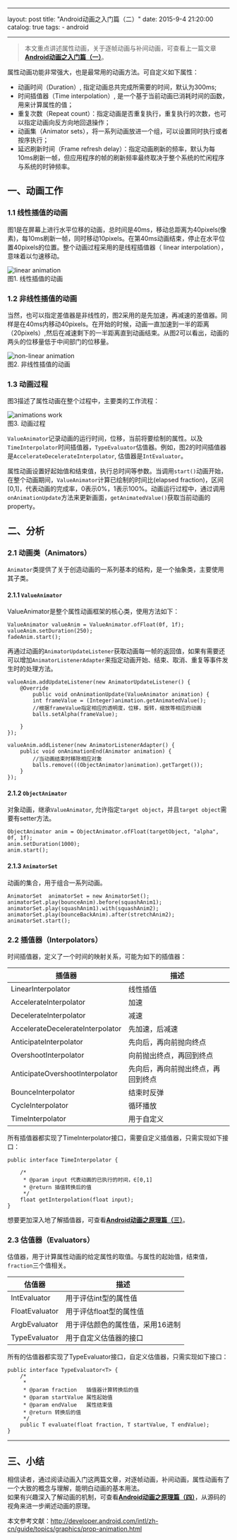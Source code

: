 ---
layout: post
title:  "Android动画之入门篇（二）"
date:   2015-9-4 21:20:00
catalog:    true
tags:
    - android



----------

 >本文重点讲述属性动画，关于逐帧动画与补间动画，可查看上一篇文章[**Android动画之入门篇（一）**](http://gityuan.com/2015/09/03/android-anaimator-1/)。 
   
属性动画功能非常强大，也是最常用的动画方法。可自定义如下属性：  

- 动画时间（Duration）, 指定动画总共完成所需要的时间，默认为300ms;
- 时间插值器（Time interpolation）, 是一个基于当前动画已消耗时间的函数，用来计算属性的值；   
- 重复次数（Repeat count）：指定动画是否重复执行，重复执行的次数，也可以指定动画向反方向地回退操作； 
- 动画集（Animator sets），将一系列动画放进一个组，可以设置同时执行或者按序执行；  
- 延迟刷新时间（Frame refresh delay）：指定动画刷新的频率，默认为每10ms刷新一帧，但应用程序的帧的刷新频率最终取决于整个系统的忙闲程序与系统的时钟频率。

## 一、动画工作  
  
### 1.1 线性插值的动画  

图1是在屏幕上进行水平位移的动画，总时间是40ms，移动总距离为40pixels(像素)，每10ms刷新一帧，同时移动10pixels。在第40ms动画结束，停止在水平位置40pixels的位置。整个动画过程采用的是线程插值器（ linear interpolation），意味着以匀速移动。  
  
![linear animation](/images/animator/1.png)  
图1. 线性插值的动画    
  
  
### 1.2 非线性插值的动画 

当然，也可以指定差值器是非线性的，图2采用的是先加速，再减速的差值器。同样是在40ms内移动40pixels。在开始的时候，动画一直加速到一半的距离（20pixels）,然后在减速剩下的一半距离直到动画结束。从图2可以看出，动画的两头的位移量低于中间部门的位移量。    
  
![non-linear animation](/images/animator/2.png)   
图2. 非线性插值的动画  
  
  
### 1.3 动画过程  
图3描述了属性动画在整个过程中，主要类的工作流程：    
  
![animations work](/images/animator/3.jpg)  
图3. 动画过程  
  
`ValueAnimator`记录动画的运行时间，位移，当前将要绘制的属性。以及
`TimeInterpolator`时间插值器，`TypeEvaluator`估值器。例如，图2的时间插值器是`AccelerateDecelerateInterpolator`, 估值器是`IntEvaluator`。  
  
属性动画设置好起始值和结束值，执行总时间等参数。当调用`start()`动画开始， 在整个动画期间，`ValueAnimator`计算已绘制的时间比(elapsed fraction)，区间[0,1]，代表动画的完成率，0表示0%，1表示100%。动画运行过程中，通过调用`onAnimationUpdate`方法来更新画面，`getAnimatedValue()`获取当前动画的property。

## 二、分析

### 2.1 动画类（Animators）
 `Animator`类提供了关于创造动画的一系列基本的结构，是一个抽象类，主要使用其子类。

#### 2.1.1 `ValueAnimator`	
ValueAnimator是整个属性动画框架的核心类，使用方法如下：
	
	ValueAnimator valueAnim = ValueAnimator.ofFloat(0f, 1f);
	valueAnim.setDuration(250);	
	fadeAnim.start();

再通过动画的`AnimatorUpdateListener`获取动画每一帧的返回值，如果有需要还可以增加`AnimatorListenerAdapter`来指定动画开始、结束、取消、重复等事件发生时的处理方法。

	valueAnim.addUpdateListener(new AnimatorUpdateListener() {
		@Override
	        public void onAnimationUpdate(ValueAnimator animation) {
			int frameValue = (Integer)animation.getAnimatedValue();
			//根据frameValue指定相应的透明度，位移，旋转，缩放等相应的动画
			balls.setAlpha(frameValue);
			
		}
	});
	
	valueAnim.addListener(new AnimatorListenerAdapter() {
		public void onAnimationEnd(Animator animation) {
			//当动画结束时移除相应对象
		    balls.remove(((ObjectAnimator)animation).getTarget());
		}
	});

#### 2.1.2 `ObjectAnimator`
对象动画，继承`ValueAnimator`, 允许指定`target object`，并且`target object`需要有setter方法。  

	ObjectAnimator anim = ObjectAnimator.ofFloat(targetObject, "alpha", 0f, 1f);
	anim.setDuration(1000);
	anim.start();

#### 2.1.3 `AnimatorSet`
动画的集合，用于组合一系列动画。  

	AnimatorSet  animatorSet = new AnimatorSet();
	animatorSet.play(bounceAnim).before(squashAnim1);
	animatorSet.play(squashAnim1).with(squashAnim2);
	animatorSet.play(bounceBackAnim).after(stretchAnim2);
	animatorSet.start();

### 2.2 插值器（Interpolators）
时间插值器，定义了一个时间的映射关系，可能为如下的插值器：


|插值器|描述|
|---|---|
|LinearInterpolator|线性插值|
|AccelerateInterpolator |加速|
|DecelerateInterpolator |减速|
|AccelerateDecelerateInterpolator |先加速，后减速|
|AnticipateInterpolator|先向后，再向前抛向终点|
|OvershootInterpolator|向前抛出终点，再回到终点|
|AnticipateOvershootInterpolator|先向后，再向前抛出终点，再回到终点|
|BounceInterpolator|结束时反弹|
|CycleInterpolator|循环播放|
|TimeInterpolator|用于自定义|

所有插值器都实现了TimeInterpolator接口，需要自定义插值器，只需实现如下接口：

	public interface TimeInterpolator {

	    /*
	     * @param input 代表动画的已执行的时间，∈[0,1]
	     * @return 插值转换后的值
	     */
	    float getInterpolation(float input);
	}

想要更加深入地了解插值器，可查看[**Android动画之原理篇（三）**](http://gityuan.com/2015/09/05/android-anaimator-3/)。

### 2.3 估值器（Evaluators）
估值器，用于计算属性动画的给定属性的取值。与属性的起始值，结束值，`fraction`三个值相关。

|估值器|描述|
|---|---|
|IntEvaluator|用于评估int型的属性值|
|FloatEvaluator|用于评估float型的属性值|
|ArgbEvaluator|用于评估颜色的属性值，采用16进制|
|TypeEvaluator|用于自定义估值器的接口|

所有的估值器都实现了TypeEvaluator接口，自定义估值器，只需实现如下接口：

	public interface TypeEvaluator<T> {
	    /*
	     *
	     * @param fraction   插值器计算转换后的值
	     * @param startValue 属性起始值
	     * @param endValue   属性结束值
	     * @return 转换后的值
	     */
	    public T evaluate(float fraction, T startValue, T endValue);
	}

----------

## 三、小结

相信读者，通过阅读动画入门这两篇文章，对逐帧动画，补间动画，属性动画有了一个大致的概念与理解，能明白动画的基本用法。  
如果有兴趣深入了解动画的机制，可查看[**Android动画之原理篇（四）**](http://gityuan.com/2015/09/06/android-anaimator-4/)，从源码的视角来进一步阐述动画的原理。

本文参考文献：<http://developer.android.com/intl/zh-cn/guide/topics/graphics/prop-animation.html>